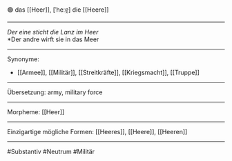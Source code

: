 🟢 das [[Heer]], [ˈheːɐ̯]
die [[Heere]]

---
*Der eine sticht die Lanz im Heer*  
*Der andre wirft sie in das Meer

---
Synonyme:
- [[Armee]], [[Militär]], [[Streitkräfte]], [[Kriegsmacht]], [[Truppe]]

---
Übersetzung: army, military force

---
Morpheme:
[[Heer]]

---
Einzigartige mögliche Formen: [[Heeres]], [[Heere]], [[Heeren]]

---
#Substantiv #Neutrum #Militär

